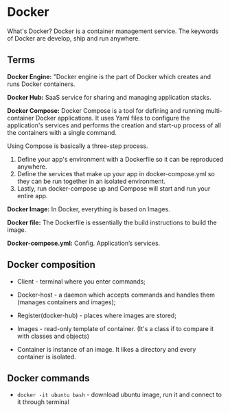 # Docker

What's Docker?
Docker is a container management service. The keywords of Docker are develop, ship and run anywhere.

## Terms

**Docker Engine:** "Docker engine is the part of Docker which creates and runs Docker containers.

**Docker Hub:** SaaS service for sharing and managing application stacks.

**Docker Compose:** Docker Compose is a tool for defining and running multi-container Docker applications. It uses Yaml files to configure the application's services and performs the creation and start-up process of all the containers with a single command.

Using Compose is basically a three-step process.

1. Define your app's environment with a Dockerfile so it can be reproduced anywhere.
2. Define the services that make up your app in docker-compose.yml so they can be run together in an isolated environment.
3. Lastly, run docker-compose up and Compose will start and run your entire app.

**Docker Image:** In Docker, everything is based on Images.

**Docker file:** The Dockerfile is essentially the build instructions to build the image.

**Docker-compose.yml:** Config. Application’s services.

## Docker composition

- Client - terminal where you enter commands;
- Docker-host - a daemon which accepts commands and handles them (manages containers and images);
- Register(docker-hub) - places where images are stored;

- Images - read-only template of container. (It's a class if to compare it with classes and objects)
- Container is instance of an image. It likes a directory and every container is isolated.

## Docker commands
- ```docker -it ubuntu bash``` - download ubuntu image, run it and connect to it through terminal
